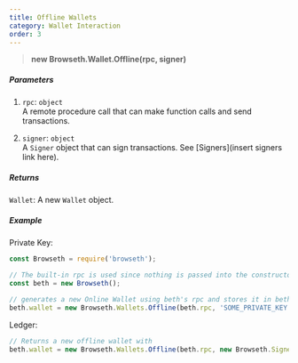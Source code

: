 ```yaml
---
title: Offline Wallets
category: Wallet Interaction
order: 3
---
```


> **new Browseth.Wallet.Offline(rpc, signer)**

##### Parameters

1.  `rpc`: `object`<br> A remote procedure call that can make function calls and
    send transactions.<br>

2.  `signer`: `object`<br> A `Signer` object that can sign transactions. See [Signers](insert signers link here).

##### Returns

`Wallet`: A new `Wallet` object.

##### Example

Private Key: 

```javascript
const Browseth = require('browseth');

// The built-in rpc is used since nothing is passed into the constructor
const beth = new Browseth();

// generates a new Online Wallet using beth's rpc and stores it in beth's wallet.
beth.wallet = new Browseth.Wallets.Offline(beth.rpc, 'SOME_PRIVATE_KEY');
```

Ledger:

```javascript
// Returns a new offline wallet with 
beth.wallet = new Browseth.Wallets.Offline(beth.rpc, new Browseth.Signers.Ledger());
```
